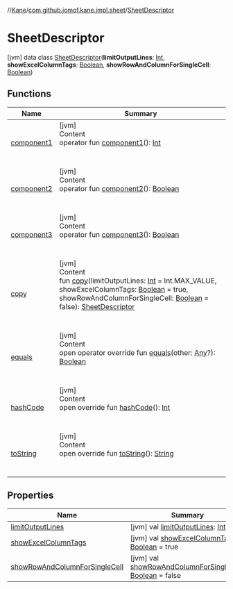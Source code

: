 //[Kane](../../index.md)/[com.github.jomof.kane.impl.sheet](../index.md)/[SheetDescriptor](index.md)



# SheetDescriptor  
 [jvm] data class [SheetDescriptor](index.md)(**limitOutputLines**: [Int](https://kotlinlang.org/api/latest/jvm/stdlib/kotlin/-int/index.html), **showExcelColumnTags**: [Boolean](https://kotlinlang.org/api/latest/jvm/stdlib/kotlin/-boolean/index.html), **showRowAndColumnForSingleCell**: [Boolean](https://kotlinlang.org/api/latest/jvm/stdlib/kotlin/-boolean/index.html))   


## Functions  
  
|  Name|  Summary| 
|---|---|
| <a name="com.github.jomof.kane.impl.sheet/SheetDescriptor/component1/#/PointingToDeclaration/"></a>[component1](component1.md)| <a name="com.github.jomof.kane.impl.sheet/SheetDescriptor/component1/#/PointingToDeclaration/"></a>[jvm]  <br>Content  <br>operator fun [component1](component1.md)(): [Int](https://kotlinlang.org/api/latest/jvm/stdlib/kotlin/-int/index.html)  <br><br><br>
| <a name="com.github.jomof.kane.impl.sheet/SheetDescriptor/component2/#/PointingToDeclaration/"></a>[component2](component2.md)| <a name="com.github.jomof.kane.impl.sheet/SheetDescriptor/component2/#/PointingToDeclaration/"></a>[jvm]  <br>Content  <br>operator fun [component2](component2.md)(): [Boolean](https://kotlinlang.org/api/latest/jvm/stdlib/kotlin/-boolean/index.html)  <br><br><br>
| <a name="com.github.jomof.kane.impl.sheet/SheetDescriptor/component3/#/PointingToDeclaration/"></a>[component3](component3.md)| <a name="com.github.jomof.kane.impl.sheet/SheetDescriptor/component3/#/PointingToDeclaration/"></a>[jvm]  <br>Content  <br>operator fun [component3](component3.md)(): [Boolean](https://kotlinlang.org/api/latest/jvm/stdlib/kotlin/-boolean/index.html)  <br><br><br>
| <a name="com.github.jomof.kane.impl.sheet/SheetDescriptor/copy/#kotlin.Int#kotlin.Boolean#kotlin.Boolean/PointingToDeclaration/"></a>[copy](copy.md)| <a name="com.github.jomof.kane.impl.sheet/SheetDescriptor/copy/#kotlin.Int#kotlin.Boolean#kotlin.Boolean/PointingToDeclaration/"></a>[jvm]  <br>Content  <br>fun [copy](copy.md)(limitOutputLines: [Int](https://kotlinlang.org/api/latest/jvm/stdlib/kotlin/-int/index.html) = Int.MAX_VALUE, showExcelColumnTags: [Boolean](https://kotlinlang.org/api/latest/jvm/stdlib/kotlin/-boolean/index.html) = true, showRowAndColumnForSingleCell: [Boolean](https://kotlinlang.org/api/latest/jvm/stdlib/kotlin/-boolean/index.html) = false): [SheetDescriptor](index.md)  <br><br><br>
| <a name="kotlin/Any/equals/#kotlin.Any?/PointingToDeclaration/"></a>[equals](../../com.github.jomof.kane.impl.visitor/-difference-visitor/index.md#%5Bkotlin%2FAny%2Fequals%2F%23kotlin.Any%3F%2FPointingToDeclaration%2F%5D%2FFunctions%2F-1137976118)| <a name="kotlin/Any/equals/#kotlin.Any?/PointingToDeclaration/"></a>[jvm]  <br>Content  <br>open operator override fun [equals](../../com.github.jomof.kane.impl.visitor/-difference-visitor/index.md#%5Bkotlin%2FAny%2Fequals%2F%23kotlin.Any%3F%2FPointingToDeclaration%2F%5D%2FFunctions%2F-1137976118)(other: [Any](https://kotlinlang.org/api/latest/jvm/stdlib/kotlin/-any/index.html)?): [Boolean](https://kotlinlang.org/api/latest/jvm/stdlib/kotlin/-boolean/index.html)  <br><br><br>
| <a name="kotlin/Any/hashCode/#/PointingToDeclaration/"></a>[hashCode](../../com.github.jomof.kane.impl.visitor/-difference-visitor/index.md#%5Bkotlin%2FAny%2FhashCode%2F%23%2FPointingToDeclaration%2F%5D%2FFunctions%2F-1137976118)| <a name="kotlin/Any/hashCode/#/PointingToDeclaration/"></a>[jvm]  <br>Content  <br>open override fun [hashCode](../../com.github.jomof.kane.impl.visitor/-difference-visitor/index.md#%5Bkotlin%2FAny%2FhashCode%2F%23%2FPointingToDeclaration%2F%5D%2FFunctions%2F-1137976118)(): [Int](https://kotlinlang.org/api/latest/jvm/stdlib/kotlin/-int/index.html)  <br><br><br>
| <a name="kotlin/Any/toString/#/PointingToDeclaration/"></a>[toString](../../com.github.jomof.kane.impl.visitor/-difference-visitor/index.md#%5Bkotlin%2FAny%2FtoString%2F%23%2FPointingToDeclaration%2F%5D%2FFunctions%2F-1137976118)| <a name="kotlin/Any/toString/#/PointingToDeclaration/"></a>[jvm]  <br>Content  <br>open override fun [toString](../../com.github.jomof.kane.impl.visitor/-difference-visitor/index.md#%5Bkotlin%2FAny%2FtoString%2F%23%2FPointingToDeclaration%2F%5D%2FFunctions%2F-1137976118)(): [String](https://kotlinlang.org/api/latest/jvm/stdlib/kotlin/-string/index.html)  <br><br><br>


## Properties  
  
|  Name|  Summary| 
|---|---|
| <a name="com.github.jomof.kane.impl.sheet/SheetDescriptor/limitOutputLines/#/PointingToDeclaration/"></a>[limitOutputLines](limit-output-lines.md)| <a name="com.github.jomof.kane.impl.sheet/SheetDescriptor/limitOutputLines/#/PointingToDeclaration/"></a> [jvm] val [limitOutputLines](limit-output-lines.md): [Int](https://kotlinlang.org/api/latest/jvm/stdlib/kotlin/-int/index.html)   <br>
| <a name="com.github.jomof.kane.impl.sheet/SheetDescriptor/showExcelColumnTags/#/PointingToDeclaration/"></a>[showExcelColumnTags](show-excel-column-tags.md)| <a name="com.github.jomof.kane.impl.sheet/SheetDescriptor/showExcelColumnTags/#/PointingToDeclaration/"></a> [jvm] val [showExcelColumnTags](show-excel-column-tags.md): [Boolean](https://kotlinlang.org/api/latest/jvm/stdlib/kotlin/-boolean/index.html) = true   <br>
| <a name="com.github.jomof.kane.impl.sheet/SheetDescriptor/showRowAndColumnForSingleCell/#/PointingToDeclaration/"></a>[showRowAndColumnForSingleCell](show-row-and-column-for-single-cell.md)| <a name="com.github.jomof.kane.impl.sheet/SheetDescriptor/showRowAndColumnForSingleCell/#/PointingToDeclaration/"></a> [jvm] val [showRowAndColumnForSingleCell](show-row-and-column-for-single-cell.md): [Boolean](https://kotlinlang.org/api/latest/jvm/stdlib/kotlin/-boolean/index.html) = false   <br>

